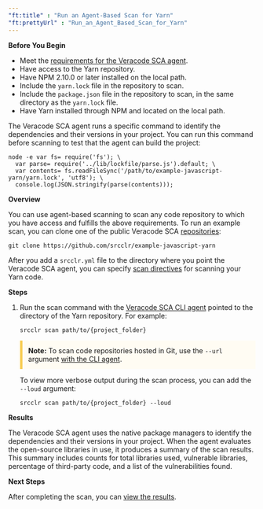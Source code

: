 ```yaml
---
"ft:title" : "Run an Agent-Based Scan for Yarn"
"ft:prettyUrl" : "Run_an_Agent_Based_Scan_for_Yarn"
---
```


<p font-size="13pt"><b>Before You Begin</b></p>

- Meet the [requirements for the Veracode SCA agent](https://docs.veracode.com/r/c_sc_agent_usage).
- Have access to the Yarn repository.
- Have NPM 2.10.0 or later installed on the local path.
- Include the `yarn.lock` file in the repository to scan.
- Include the `package.json` file in the repository to scan, in the same directory as the `yarn.lock` file.
- Have Yarn installed through NPM and located on the local path.

The Veracode SCA agent runs a specific command to identify the dependencies and their versions in your project. You can run this command before scanning to test that the agent can build the project:

```
node -e var fs= require('fs'); \
  var parse= require('../lib/lockfile/parse.js').default; \
  var contents= fs.readFileSync('/path/to/example-javascript-yarn/yarn.lock', 'utf8'); \
  console.log(JSON.stringify(parse(contents)));
```

<p font-size="13pt"><b>Overview</b></p>

You can use agent-based scanning to scan any code repository to which you have access and fulfills the above requirements. To run an example scan, you can clone one of the public Veracode SCA [repositories](https://github.com/srcclr):

```
git clone https://github.com/srcclr/example-javascript-yarn   
```

After you add a `srcclr.yml` file to the directory where you point the Veracode SCA agent, you can specify [scan directives](https://docs.veracode.com/r/c_sc_scan_directives) for scanning your Yarn code.


<p font-size="13pt"><b>Steps</b></p>

1. Run the scan command with the [Veracode SCA CLI agent](https://docs.veracode.com/r/Using_the_Veracode_SCA_Command_Line_Agent) pointed to the directory of the Yarn repository. For example:

    ```
    srcclr scan path/to/{project_folder}
    ```
    <p style="background-color:#FFFCF3; padding: 12px; border-left: 5px solid #F7CD55;">
    <b>Note:</b> To scan code repositories hosted in Git, use the <code>--url</code> argument <a href="https://docs.veracode.com/r/Veracode_SCA_Agent_Commands">with the CLI agent</a>.
    </p>

    To view more verbose output during the scan process, you can add the `--loud` argument:

    ```
    srcclr scan path/to/{project_folder} --loud
    ```

<p font-size="13pt"><b>Results</b></p>

The Veracode SCA agent uses the native package managers to identify the dependencies and their versions in your project. When the agent evaluates the open-source libraries in use, it produces a summary of the scan results. This summary includes counts for total libraries used, vulnerable libraries, percentage of third-party code, and a list of the vulnerabilities found.

<p font-size="13pt"><b>Next Steps</b></p>

After completing the scan, you can [view the results](https://docs.veracode.com/r/Viewing_Agent_Based_Scan_Results).
